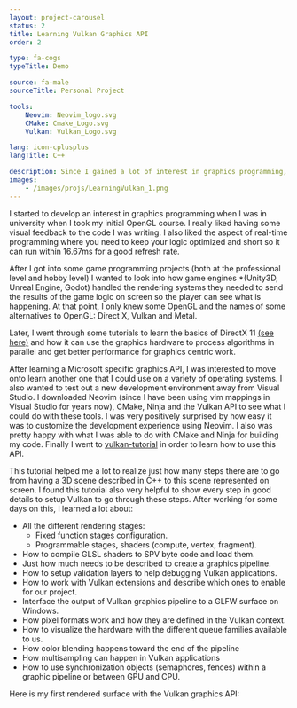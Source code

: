 ```yaml
---
layout: project-carousel
status: 2
title: Learning Vulkan Graphics API
order: 2

type: fa-cogs
typeTitle: Demo

source: fa-male
sourceTitle: Personal Project

tools:
    Neovim: Neovim_logo.svg
    CMake: Cmake_Logo.svg
    Vulkan: Vulkan_Logo.svg

lang: icon-cplusplus
langTitle: C++

description: Since I gained a lot of interest in graphics programming, I wanted to make an effort to learn the more recent graphics APIs. I chose to try my hand at Vulkan
images:
    - /images/projs/LearningVulkan_1.png
---
```


I started to develop an interest in graphics programming when I was in university when I took my initial OpenGL course. I really liked having some visual feedback to the code I was writing. I also liked the aspect of real-time programming where you need to keep your logic optimized and short so it can run within 16.67ms for a good refresh rate.

After I got into some game programming projects (both at the professional level and hobby level) I wanted to look into how game engines *(Unity3D, Unreal Engine, Godot) handled the rendering systems they needed to send the results of the game logic on screen so the player can see what is happening. At that point, I only knew some OpenGL and the names of some alternatives to OpenGL: Direct X, Vulkan and Metal.

Later, I went through some tutorials to learn the basics of DirectX 11 [(see here)]({{site.baseurl}}/RayTraceInOneWeekendDx11) and how it can use the graphics hardware to process algorithms in parallel and get better performance for graphics centric work.

After learning a Microsoft specific graphics API, I was interested to move onto learn another one that I could use on a variety of operating systems. I also wanted to test out a new development environment away from Visual Studio. I downloaded Neovim (since I have been using vim mappings in Visual Studio for years now), CMake, Ninja and the Vulkan API to see what I could do with these tools. I was very positively surprised by how easy it was to customize the development experience using Neovim. I also was pretty happy with what I was able to do with CMake and Ninja for building my code. Finally I went to [vulkan-tutorial](https://vulkan-tutorial.com/) in order to learn how to use this API.

This tutorial helped me a lot to realize just how many steps there are to go from having a 3D scene described in C++ to this scene represented on screen. I found this tutorial also very helpful to show every step in good details to setup Vulkan to go through these steps. After working for some days on this, I learned a lot about:

- All the different rendering stages:
    - Fixed function stages configuration.
    - Programmable stages, shaders (compute, vertex, fragment).
- How to compile GLSL shaders to SPV byte code and load them.
- Just how much needs to be described to create a graphics pipeline.
- How to setup validation layers to help debugging Vulkan applications.
- How to work with Vulkan extensions and describe which ones to enable for our project.
- Interface the output of Vulkan graphics pipeline to a GLFW surface on Windows.
- How pixel formats work and how they are defined in the Vulkan context.
- How to visualize the hardware with the different queue families available to us.
- How color blending happens toward the end of the pipeline
- How multisampling can happen in Vulkan applications
- How to use synchronization objects (semaphores, fences) within a graphic pipeline or between GPU and CPU.

Here is my first rendered surface with the Vulkan graphics API:

